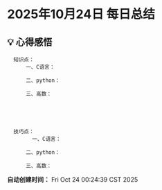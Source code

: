# 2025年10月24日 每日总结


## 💡 心得感悟
      知识点：
          一、C语言：

          二、python：

          三、高数：
          



      
      技巧点：
            一、C语言：

          二、python：

          三、高数：
            

      



**自动创建时间：** Fri Oct 24 00:24:39 CST 2025
